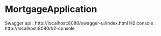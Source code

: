# MortgageApplication
Swagger api : http://localhost:8080/swagger-ui/index.html
H2 console : http://localhost:8080/h2-console
